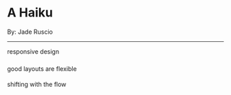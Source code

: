 
 
A Haiku
=======

By: Jade Ruscio

---------------------

responsive design 

### 

good layouts are flexible

#### 

shifting with the flow

